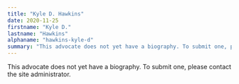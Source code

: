 ```yaml
---
title: "Kyle D. Hawkins"
date: 2020-11-25
firstname: "Kyle D."
lastname: "Hawkins"
alphaname: "hawkins-kyle-d"
summary: "This advocate does not yet have a biography. To submit one, please contact the site administrator."
---
```

This advocate does not yet have a biography. To submit one, please contact the site administrator.

